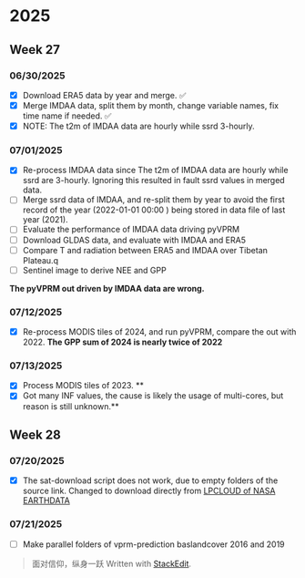 # 2025
## Week 27
### 06/30/2025
- [x] Download ERA5 data by year and merge. :white_check_mark:
- [x] Merge IMDAA data, split them by month, change variable names, fix time name if needed.  :white_check_mark:
- [x] NOTE: The t2m of IMDAA data are hourly while ssrd 3-hourly.

### 07/01/2025
- [x] Re-process IMDAA data since The t2m of IMDAA data are hourly while ssrd are 3-hourly. Ignoring this resulted in fault ssrd values in merged data.
- [ ] Merge ssrd data of IMDAA, and re-split them by year to avoid the first record of the year (2022-01-01 00:00 ) being stored in data file of last year (2021).
- [ ] Evaluate the performance of IMDAA data driving pyVPRM
- [ ]  Download GLDAS data, and evaluate with IMDAA and ERA5
- [ ] Compare T and radiation between ERA5 and IMDAA over Tibetan Plateau.q
- [ ] Sentinel image to derive NEE and GPP  

**The pyVPRM out driven by IMDAA data are wrong.** 
### 07/12/2025
- [x] Re-process MODIS tiles of 2024, and run pyVPRM, compare the out with 2022.  **The GPP sum of 2024 is nearly twice of 2022**
### 07/13/2025
- [x] Process MODIS tiles of 2023. **
- [x] Got many INF values, the cause is likely the usage of multi-cores, but reason is still unknown.** 
## Week 28
### 07/20/2025
- [x] The sat-download script does not work, due to empty folders of the source link. Changed to download directly from  [LPCLOUD of NASA EARTHDATA](https://search.earthdata.nasa.gov/search?q=C2343111356-LPCLOUD)
### 07/21/2025
- [ ] Make parallel folders of vprm-prediction baslandcover 2016 and 2019 
> 面对信仰，纵身一跃
> Written with [StackEdit](https://stackedit.io/).
<!--stackedit_data:
eyJoaXN0b3J5IjpbLTEzNjg3NjY1NDYsMTU1MzIzNjQzMSwtMT
g4NjI0OTcwNSwyODg2ODc4MzAsLTEyOTEzMTQ5NjgsMTc2NTQ0
MDIwOCwxMjMxMjE4MDM0LC0xNzI3MzI3OTc3LDEwNzU1MTI1Mj
IsNjI4NTM4MjQzXX0=
-->